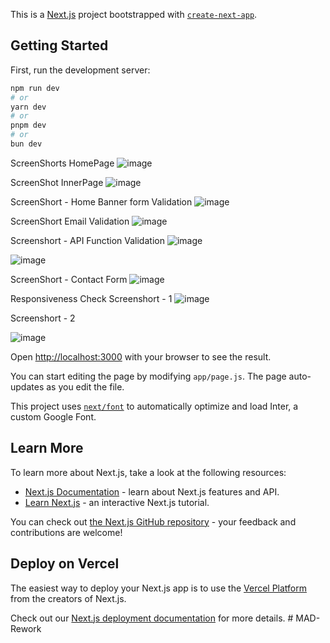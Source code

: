 This is a [Next.js](https://nextjs.org/) project bootstrapped with [`create-next-app`](https://github.com/vercel/next.js/tree/canary/packages/create-next-app).

## Getting Started

First, run the development server:

```bash
npm run dev
# or
yarn dev
# or
pnpm dev
# or
bun dev
```

ScreenShorts HomePage
![image](https://github.com/stephen291192/MAD-Project/assets/65404247/2478153b-713c-47e4-9fd6-bd8981ada0d1)

ScreenShot InnerPage 
![image](https://github.com/stephen291192/MAD-Nextjs-Project/assets/65404247/ac92d955-1b21-4e7b-821b-89729b52c9a6)

ScreenShort - Home Banner form Validation 
![image](https://github.com/stephen291192/MAD-Project/assets/65404247/4b2ef340-008e-4899-a657-28a16e293f1c)

ScreenShort Email Validation
![image](https://github.com/stephen291192/MAD-Project/assets/65404247/508cc297-ad9a-4c39-b724-e45cf7dab79f)

Screenshort - API Function Validation
![image](https://github.com/stephen291192/MAD-Project/assets/65404247/e18609ad-78a5-477c-90b8-4fad6d76b9c4)

![image](https://github.com/stephen291192/MAD-Project/assets/65404247/803f479e-25b7-4bf6-9f1a-4c2cc81270fe)

ScreenShort - Contact Form
![image](https://github.com/stephen291192/MAD-Project/assets/65404247/4c8424f9-05cb-431e-9fed-00dc1a010ef1)


Responsiveness Check
Screenshort - 1 
![image](https://github.com/stephen291192/MAD-Project/assets/65404247/5d45e503-c8b1-4908-8174-e6e52711fa33)

Screenshort - 2

![image](https://github.com/stephen291192/MAD-Project/assets/65404247/e8f1643b-ab16-4e00-8bac-e45ba5d03050)



Open [http://localhost:3000](http://localhost:3000) with your browser to see the result.

You can start editing the page by modifying `app/page.js`. The page auto-updates as you edit the file.

This project uses [`next/font`](https://nextjs.org/docs/basic-features/font-optimization) to automatically optimize and load Inter, a custom Google Font.

## Learn More

To learn more about Next.js, take a look at the following resources:

- [Next.js Documentation](https://nextjs.org/docs) - learn about Next.js features and API.
- [Learn Next.js](https://nextjs.org/learn) - an interactive Next.js tutorial.

You can check out [the Next.js GitHub repository](https://github.com/vercel/next.js/) - your feedback and contributions are welcome!

## Deploy on Vercel

The easiest way to deploy your Next.js app is to use the [Vercel Platform](https://vercel.com/new?utm_medium=default-template&filter=next.js&utm_source=create-next-app&utm_campaign=create-next-app-readme) from the creators of Next.js.

Check out our [Next.js deployment documentation](https://nextjs.org/docs/deployment) for more details.
#   M A D - R e w o r k  
 